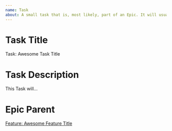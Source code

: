 ```yaml
---
name: Task
about: A small task that is, most likely, part of an Epic. It will usually be labeled as `good first issue`.
---
```


<!-- Issue title should mirror the Task Title. -->

# Task Title

Task: Awesome Task Title

# Task Description

This Task will...

# Epic Parent

<!-- The link below should link to its Epic Parent. -->

[Feature: Awesome Feature Title](https://github.com/kuru-project/desktop-application/issues/1)
